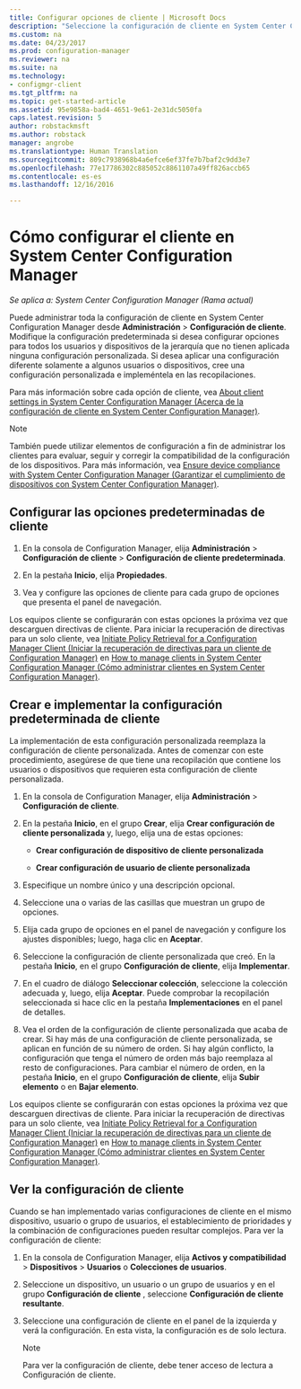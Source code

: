 ```yaml
---
title: Configurar opciones de cliente | Microsoft Docs
description: "Seleccione la configuración de cliente en System Center Configuration Manager."
ms.custom: na
ms.date: 04/23/2017
ms.prod: configuration-manager
ms.reviewer: na
ms.suite: na
ms.technology:
- configmgr-client
ms.tgt_pltfrm: na
ms.topic: get-started-article
ms.assetid: 95e9858a-bad4-4651-9e61-2e31dc5050fa
caps.latest.revision: 5
author: robstackmsft
ms.author: robstack
manager: angrobe
ms.translationtype: Human Translation
ms.sourcegitcommit: 809c7938968b4a6efce6ef37fe7b7baf2c9dd3e7
ms.openlocfilehash: 77e17786302c885052c8861107a49ff826accb65
ms.contentlocale: es-es
ms.lasthandoff: 12/16/2016

---
```

# <a name="how-to-configure-client-settings-in-system-center-configuration-manager"></a>Cómo configurar el cliente en System Center Configuration Manager

*Se aplica a: System Center Configuration Manager (Rama actual)*

Puede administrar toda la configuración de cliente en System Center Configuration Manager desde **Administración** > **Configuración de cliente**. Modifique la configuración predeterminada si desea configurar opciones para todos los usuarios y dispositivos de la jerarquía que no tienen aplicada ninguna configuración personalizada. Si desea aplicar una configuración diferente solamente a algunos usuarios o dispositivos, cree una configuración personalizada e impleméntela en las recopilaciones.  

Para más información sobre cada opción de cliente, vea [About client settings in System Center Configuration Manager (Acerca de la configuración de cliente en System Center Configuration Manager)](../../../core/clients/deploy/about-client-settings.md).

> [!NOTE]  
>  También puede utilizar elementos de configuración a fin de administrar los clientes para evaluar, seguir y corregir la compatibilidad de la configuración de los dispositivos. Para más información, vea [Ensure device compliance with System Center Configuration Manager (Garantizar el cumplimiento de dispositivos con System Center Configuration Manager)](../../../compliance/understand/ensure-device-compliance.md).  

##  <a name="configure-the-default-client-settings"></a>Configurar las opciones predeterminadas de cliente    

1.  En la consola de Configuration Manager, elija **Administración** > **Configuración de cliente** > **Configuración de cliente predeterminada**.  

3.  En la pestaña **Inicio**, elija **Propiedades**.  

4.  Vea y configure las opciones de cliente para cada grupo de opciones que presenta el panel de navegación.  

 Los equipos cliente se configurarán con estas opciones la próxima vez que descarguen directivas de cliente. Para iniciar la recuperación de directivas para un solo cliente, vea [Initiate Policy Retrieval for a Configuration Manager Client (Iniciar la recuperación de directivas para un cliente de Configuration Manager)](../../../core/clients/manage/manage-clients.md#BKMK_PolicyRetrieval) en [How to manage clients in System Center Configuration Manager (Cómo administrar clientes en System Center Configuration Manager)](../../../core/clients/manage/manage-clients.md).  

##  <a name="create-and-deploy-custom-client-settings"></a>Crear e implementar la configuración predeterminada de cliente  
La implementación de esta configuración personalizada reemplaza la configuración de cliente personalizada. Antes de comenzar con este procedimiento, asegúrese de que tiene una recopilación que contiene los usuarios o dispositivos que requieren esta configuración de cliente personalizada.  

1.  En la consola de Configuration Manager, elija **Administración** > **Configuración de cliente**.  

3.  En la pestaña **Inicio**, en el grupo **Crear**, elija **Crear configuración de cliente personalizada** y, luego, elija una de estas opciones:  

    -   **Crear configuración de dispositivo de cliente personalizada**  

    -   **Crear configuración de usuario de cliente personalizada**  

4.  Especifique un nombre único y una descripción opcional.  

5.  Seleccione una o varias de las casillas que muestran un grupo de opciones.  

6.  Elija cada grupo de opciones en el panel de navegación y configure los ajustes disponibles; luego, haga clic en **Aceptar**.   

8.  Seleccione la configuración de cliente personalizada que creó. En la pestaña **Inicio**, en el grupo **Configuración de cliente**, elija **Implementar**.  

9. En el cuadro de diálogo **Seleccionar colección**, seleccione la colección adecuada y, luego, elija **Aceptar**. Puede comprobar la recopilación seleccionada si hace clic en la pestaña **Implementaciones** en el panel de detalles.  

10. Vea el orden de la configuración de cliente personalizada que acaba de crear. Si hay más de una configuración de cliente personalizada, se aplican en función de su número de orden. Si hay algún conflicto, la configuración que tenga el número de orden más bajo reemplaza al resto de configuraciones. Para cambiar el número de orden, en la pestaña **Inicio**, en el grupo **Configuración de cliente**, elija **Subir elemento** o en **Bajar elemento**.  

 Los equipos cliente se configurarán con estas opciones la próxima vez que descarguen directivas de cliente. Para iniciar la recuperación de directivas para un solo cliente, vea [Initiate Policy Retrieval for a Configuration Manager Client (Iniciar la recuperación de directivas para un cliente de Configuration Manager)](../../../core/clients/manage/manage-clients.md#BKMK_PolicyRetrieval) en [How to manage clients in System Center Configuration Manager (Cómo administrar clientes en System Center Configuration Manager)](../../../core/clients/manage/manage-clients.md).  

##  <a name="view-client-settings"></a>Ver la configuración de cliente  
 Cuando se han implementado varias configuraciones de cliente en el mismo dispositivo, usuario o grupo de usuarios, el establecimiento de prioridades y la combinación de configuraciones pueden resultar complejos. Para ver la configuración de cliente:  

1.  En la consola de Configuration Manager, elija **Activos y compatibilidad** > **Dispositivos** > **Usuarios** o **Colecciones de usuarios**.  

3.  Seleccione un dispositivo, un usuario o un grupo de usuarios y en el grupo **Configuración de cliente** , seleccione **Configuración de cliente resultante**.  

4.  Seleccione una configuración de cliente en el panel de la izquierda y verá la configuración. En esta vista, la configuración es de solo lectura. 

    > [!NOTE]  
    >  Para ver la configuración de cliente, debe tener acceso de lectura a Configuración de cliente.  

    
